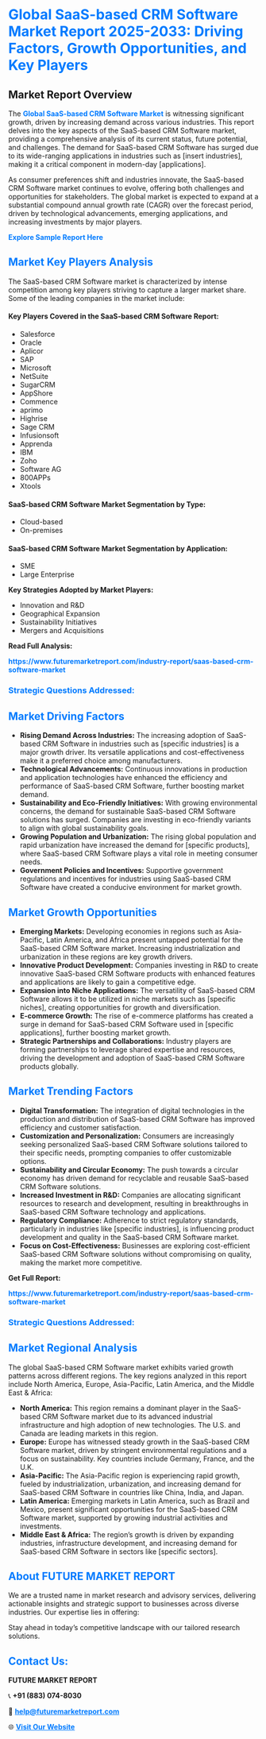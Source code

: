 <h1 style="color: #007BFF;">Global SaaS-based CRM Software Market Report 2025-2033: Driving Factors, Growth Opportunities, and Key Players</h1>

<section id="overview">
<h2>Market Report Overview</h2>
<p>The <a href="https://www.futuremarketreport.com/industry-report/saas-based-crm-software-market" style="color: #007BFF; text-decoration: none;"><strong>Global SaaS-based CRM Software Market</strong></a> is witnessing significant growth, driven by increasing demand across various industries. This report delves into the key aspects of the SaaS-based CRM Software market, providing a comprehensive analysis of its current status, future potential, and challenges. The demand for SaaS-based CRM Software has surged due to its wide-ranging applications in industries such as [insert industries], making it a critical component in modern-day [applications].</p>
<p>As consumer preferences shift and industries innovate, the SaaS-based CRM Software market continues to evolve, offering both challenges and opportunities for stakeholders. The global market is expected to expand at a substantial compound annual growth rate (CAGR) over the forecast period, driven by technological advancements, emerging applications, and increasing investments by major players.</p>
</section>

<section id="overview">
<p><a href="https://www.futuremarketreport.com/request-sample/reportId=104953" style="color: #007BFF; text-decoration: none;"><strong>Explore Sample Report Here</strong></a></p>
</section>

<section id="key-players">
<h2 style="color: #007BFF;">Market Key Players Analysis</h2>
<p>The SaaS-based CRM Software market is characterized by intense competition among key players striving to capture a larger market share. Some of the leading companies in the market include:</p>
<h4>Key Players Covered in the SaaS-based CRM Software Report:</h4>
<ul><li>Salesforce</li><li>Oracle</li><li>Aplicor</li><li>SAP</li><li>Microsoft</li><li>NetSuite</li><li>SugarCRM</li><li>AppShore</li><li>Commence</li><li>aprimo</li><li>Highrise</li><li>Sage CRM</li><li>Infusionsoft</li><li>Apprenda</li><li>IBM</li><li>Zoho</li><li>Software AG</li><li>800APPs</li><li>Xtools</li></ul>
<h4>SaaS-based CRM Software Market Segmentation by Type:</h4>
<ul><li>Cloud-based</li><li>On-premises</li></ul>

<h4>SaaS-based CRM Software Market Segmentation by Application:</h4>
<ul><li>SME</li><li>Large Enterprise</li></ul>
<p><strong>Key Strategies Adopted by Market Players:</strong></p>
<ul>
<li>Innovation and R&D</li>
<li>Geographical Expansion</li>
<li>Sustainability Initiatives</li>
<li>Mergers and Acquisitions</li>
</ul>
</section>

<section>
<p><strong>Read Full Analysis: </strong></p><a href="https://www.futuremarketreport.com/industry-report/saas-based-crm-software-market" style="color: #007BFF; text-decoration: none;"><strong>https://www.futuremarketreport.com/industry-report/saas-based-crm-software-market</strong></a>
<h3 style="color: #007BFF;">Strategic Questions Addressed:</h3>
</section>

<section id="driving-factors">
<h2 style="color: #007BFF;">Market Driving Factors</h2>
<ul>
<li><strong>Rising Demand Across Industries:</strong> The increasing adoption of SaaS-based CRM Software in industries such as [specific industries] is a major growth driver. Its versatile applications and cost-effectiveness make it a preferred choice among manufacturers.</li>
<li><strong>Technological Advancements:</strong> Continuous innovations in production and application technologies have enhanced the efficiency and performance of SaaS-based CRM Software, further boosting market demand.</li>
<li><strong>Sustainability and Eco-Friendly Initiatives:</strong> With growing environmental concerns, the demand for sustainable SaaS-based CRM Software solutions has surged. Companies are investing in eco-friendly variants to align with global sustainability goals.</li>
<li><strong>Growing Population and Urbanization:</strong> The rising global population and rapid urbanization have increased the demand for [specific products], where SaaS-based CRM Software plays a vital role in meeting consumer needs.</li>
<li><strong>Government Policies and Incentives:</strong> Supportive government regulations and incentives for industries using SaaS-based CRM Software have created a conducive environment for market growth.</li>
</ul>
</section>

<section id="growth-opportunities">
<h2 style="color: #007BFF;">Market Growth Opportunities</h2>
<ul>
<li><strong>Emerging Markets:</strong> Developing economies in regions such as Asia-Pacific, Latin America, and Africa present untapped potential for the SaaS-based CRM Software market. Increasing industrialization and urbanization in these regions are key growth drivers.</li>
<li><strong>Innovative Product Development:</strong> Companies investing in R&D to create innovative SaaS-based CRM Software products with enhanced features and applications are likely to gain a competitive edge.</li>
<li><strong>Expansion into Niche Applications:</strong> The versatility of SaaS-based CRM Software allows it to be utilized in niche markets such as [specific niches], creating opportunities for growth and diversification.</li>
<li><strong>E-commerce Growth:</strong> The rise of e-commerce platforms has created a surge in demand for SaaS-based CRM Software used in [specific applications], further boosting market growth.</li>
<li><strong>Strategic Partnerships and Collaborations:</strong> Industry players are forming partnerships to leverage shared expertise and resources, driving the development and adoption of SaaS-based CRM Software products globally.</li>
</ul>
</section>

<section id="trending-factors">
<h2 style="color: #007BFF;">Market Trending Factors</h2>
<ul>
<li><strong>Digital Transformation:</strong> The integration of digital technologies in the production and distribution of SaaS-based CRM Software has improved efficiency and customer satisfaction.</li>
<li><strong>Customization and Personalization:</strong> Consumers are increasingly seeking personalized SaaS-based CRM Software solutions tailored to their specific needs, prompting companies to offer customizable options.</li>
<li><strong>Sustainability and Circular Economy:</strong> The push towards a circular economy has driven demand for recyclable and reusable SaaS-based CRM Software solutions.</li>
<li><strong>Increased Investment in R&D:</strong> Companies are allocating significant resources to research and development, resulting in breakthroughs in SaaS-based CRM Software technology and applications.</li>
<li><strong>Regulatory Compliance:</strong> Adherence to strict regulatory standards, particularly in industries like [specific industries], is influencing product development and quality in the SaaS-based CRM Software market.</li>
<li><strong>Focus on Cost-Effectiveness:</strong> Businesses are exploring cost-efficient SaaS-based CRM Software solutions without compromising on quality, making the market more competitive.</li>
</ul>
</section>

<section>
<p><strong>Get Full Report: </strong></p><a href="https://www.futuremarketreport.com/industry-report/saas-based-crm-software-market" style="color: #007BFF; text-decoration: none;"><strong>https://www.futuremarketreport.com/industry-report/saas-based-crm-software-market</strong></a>
<h3 style="color: #007BFF;">Strategic Questions Addressed:</h3>
</section>


<section id="regional-analysis">
<h2 style="color: #007BFF;">Market Regional Analysis</h2>
<p>The global SaaS-based CRM Software market exhibits varied growth patterns across different regions. The key regions analyzed in this report include North America, Europe, Asia-Pacific, Latin America, and the Middle East & Africa:</p>
<ul>
<li><strong>North America:</strong> This region remains a dominant player in the SaaS-based CRM Software market due to its advanced industrial infrastructure and high adoption of new technologies. The U.S. and Canada are leading markets in this region.</li>
<li><strong>Europe:</strong> Europe has witnessed steady growth in the SaaS-based CRM Software market, driven by stringent environmental regulations and a focus on sustainability. Key countries include Germany, France, and the U.K.</li>
<li><strong>Asia-Pacific:</strong> The Asia-Pacific region is experiencing rapid growth, fueled by industrialization, urbanization, and increasing demand for SaaS-based CRM Software in countries like China, India, and Japan.</li>
<li><strong>Latin America:</strong> Emerging markets in Latin America, such as Brazil and Mexico, present significant opportunities for the SaaS-based CRM Software market, supported by growing industrial activities and investments.</li>
<li><strong>Middle East & Africa:</strong> The region’s growth is driven by expanding industries, infrastructure development, and increasing demand for SaaS-based CRM Software in sectors like [specific sectors].</li>
</ul>
</section>

<footer>
<h2 style="color: #007BFF;">About FUTURE MARKET REPORT</h2>
<p>We are a trusted name in market research and advisory services, delivering actionable insights and strategic support to businesses across diverse industries. Our expertise lies in offering:</p>

<p>Stay ahead in today’s competitive landscape with our tailored research solutions.</p>

<h2 style="color: #007BFF;">Contact Us:</h2>
<p><strong>FUTURE MARKET REPORT</strong></p>
<p>📞 <strong>+91 (883) 074-8030</strong></p>
<p>📧 <strong><a href="mailto:help@futuremarketreport.com" style="color: #007BFF;">help@futuremarketreport.com</a></strong></p>
<p>🌐 <strong><a href="https://www.futuremarketreport.com/" style="color: #007BFF;">Visit Our Website</a></strong></p>
</footer>